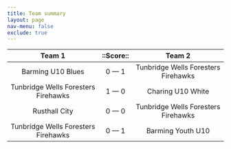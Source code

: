 ```yaml
---
title: Team summary
layout: page
nav-menu: false
exclude: true
---
```




|               Team 1                |  ::Score::  |               Team 2                |
|:-----------------------------------:|:-----------:|:-----------------------------------:|
|          Barming U10 Blues          | 0 &mdash; 1 | Tunbridge Wells Foresters Firehawks |
| Tunbridge Wells Foresters Firehawks | 1 &mdash; 0 |          Charing U10 White          |
|            Rusthall City            | 0 &mdash; 0 | Tunbridge Wells Foresters Firehawks |
| Tunbridge Wells Foresters Firehawks | 0 &mdash; 1 |          Barming Youth U10          |

 <br /><br /><br />